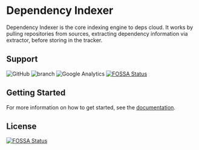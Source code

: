 # Dependency Indexer

Dependency Indexer is the core indexing engine to deps cloud.
It works by pulling repositories from sources, extracting dependency information via extractor, before storing in the tracker.

## Support

![GitHub](https://img.shields.io/github/license/depscloud/indexer.svg)
![branch](https://github.com/depscloud/indexer/workflows/branch/badge.svg?branch=main)
![Google Analytics](https://www.google-analytics.com/collect?v=1&cid=555&t=event&ec=repo&ea=open&dp=depscloud%2Findexer&dt=depscloud%2Findexer&tid=UA-143087272-2)
[![FOSSA Status](https://app.fossa.com/api/projects/git%2Bgithub.com%2Fdepscloud%2Findexer.svg?type=shield)](https://app.fossa.com/projects/git%2Bgithub.com%2Fdepscloud%2Findexer?ref=badge_shield)

## Getting Started

For more information on how to get started, see the [documentation](https://deps.cloud/docs/).


## License
[![FOSSA Status](https://app.fossa.com/api/projects/git%2Bgithub.com%2Fdepscloud%2Findexer.svg?type=large)](https://app.fossa.com/projects/git%2Bgithub.com%2Fdepscloud%2Findexer?ref=badge_large)